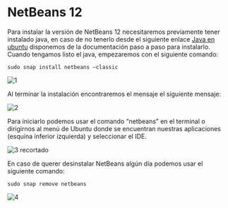 # NetBeans 12 


Para instalar la versión de NetBeans 12 necesitaremos previamente tener instalado java, en caso de no tenerlo desde el siguiente enlace [Java en ubuntu](https://github.com/airampac/jdk/blob/main/README.md) disponemos de la documentación paso a paso para instalarlo.
Cuando tengamos listo el java, empezaremos con el siguiente comando:

``
sudo snap install netbeans –classic
``

![1](https://user-images.githubusercontent.com/61906112/136200893-c6ceca09-5a3b-42b7-8d46-d6a5c6588fed.PNG)


Al terminar la instalación encontraremos el mensaje el siguiente mensaje:


![2](https://user-images.githubusercontent.com/61906112/136200902-dc877365-fef9-49b5-9713-31e18c65980d.PNG)

Para iniciarlo podemos usar el comando “netbeans” en el terminal o dirigirnos al menú de Ubuntu donde se encuentran nuestras aplicaciones (esquina inferior izquierda) y seleccionar el IDE.


![3 recortado](https://user-images.githubusercontent.com/61906112/136201517-a5260102-303e-4f4b-8b0f-c7df3369ff22.jpg)




En caso de querer desinstalar  NetBeans  algún día  podemos usar el siguiente comando:

``
sudo snap remove netbeans
``

![4](https://user-images.githubusercontent.com/61906112/136200911-904e0efc-7e85-4d83-bc08-8cd97d497a6d.PNG)
